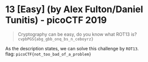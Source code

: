 # 13 [Easy] (by Alex Fulton/Daniel Tunitis) - picoCTF 2019
> Cryptography can be easy, do you know what ROT13 is? <code>cvpbPGS{abg_gbb_onq_bs_n_ceboyrz}</code>

As the description states, we can solve this challenge by `ROT13`.\
flag: `picoCTF{not_too_bad_of_a_problem}`
